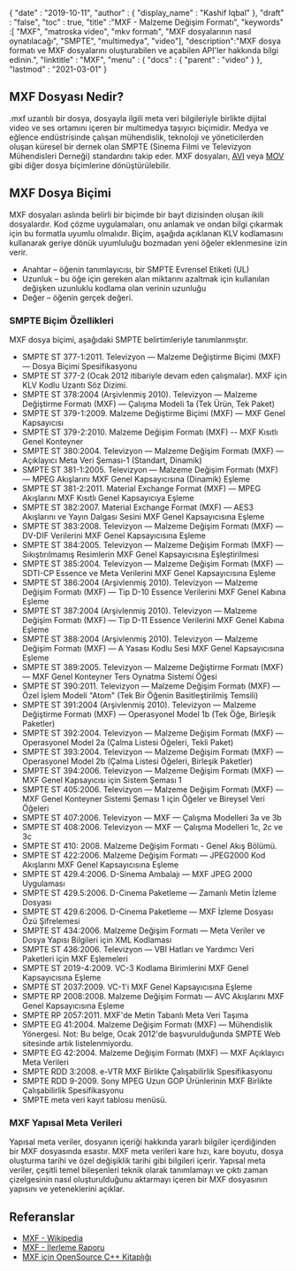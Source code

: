 {
  "date" : "2019-10-11",
  "author" : {
    "display_name" : "Kashif Iqbal"
},
  "draft" : "false",
  "toc" : true,
  "title" :"MXF - Malzeme Değişim Formatı",
  "keywords" :[ "MXF", "matroska video", "mkv formatı", "MXF dosyalarının nasıl oynatılacağı", "SMPTE", "multimedya", "video"],
  "description":"MXF dosya formatı ve MXF dosyalarını oluşturabilen ve açabilen API'ler hakkında bilgi edinin.",
  "linktitle" : "MXF",
  "menu" : {
    "docs" : {
      "parent" : "video"
}
},
  "lastmod" : "2021-03-01"
}

## MXF Dosyası Nedir?

.mxf uzantılı bir dosya, dosyayla ilgili meta veri bilgileriyle birlikte dijital video ve ses ortamını içeren bir multimedya taşıyıcı biçimidir. Medya ve eğlence endüstrisinde çalışan mühendislik, teknoloji ve yöneticilerden oluşan küresel bir dernek olan SMPTE (Sinema Filmi ve Televizyon Mühendisleri Derneği) standardını takip eder. MXF dosyaları, [AVI](/tr/video/avi/) veya [MOV](/tr/video/mov/) gibi diğer dosya biçimlerine dönüştürülebilir.

## MXF Dosya Biçimi

MXF dosyaları aslında belirli bir biçimde bir bayt dizisinden oluşan ikili dosyalardır. Kod çözme uygulamaları, onu anlamak ve ondan bilgi çıkarmak için bu formatla uyumlu olmalıdır. Biçim, aşağıda açıklanan KLV kodlamasını kullanarak geriye dönük uyumluluğu bozmadan yeni öğeler eklenmesine izin verir.

* Anahtar – öğenin tanımlayıcısı, bir SMPTE Evrensel Etiketi (UL)
* Uzunluk – bu öğe için gereken alan miktarını azaltmak için kullanılan değişken uzunluklu kodlama olan verinin uzunluğu
* Değer – öğenin gerçek değeri.

### SMPTE Biçim Özellikleri

MXF dosya biçimi, aşağıdaki SMPTE belirtimleriyle tanımlanmıştır.

* SMPTE ST 377-1:2011. Televizyon — Malzeme Değiştirme Biçimi (MXF) — Dosya Biçimi Spesifikasyonu
* SMPTE ST 377-2 (Ocak 2012 itibariyle devam eden çalışmalar). MXF için KLV Kodlu Uzantı Söz Dizimi.
* SMPTE ST 378:2004 (Arşivlenmiş 2010). Televizyon — Malzeme Değiştirme Formatı (MXF) — Çalışma Modeli 1a (Tek Ürün, Tek Paket)
* SMPTE ST 379-1:2009. Malzeme Değiştirme Biçimi (MXF) — MXF Genel Kapsayıcısı
* SMPTE ST 379-2:2010. Malzeme Değişim Formatı (MXF) -- MXF Kısıtlı Genel Konteyner
* SMPTE ST 380:2004. Televizyon — Malzeme Değişim Formatı (MXF) — Açıklayıcı Meta Veri Şeması-1 (Standart, Dinamik)
* SMPTE ST 381-1:2005. Televizyon — Malzeme Değişim Formatı (MXF) — MPEG Akışlarını MXF Genel Kapsayıcısına (Dinamik) Eşleme
* SMPTE ST 381-2:2011. Material Exchange Format (MXF) — MPEG Akışlarını MXF Kısıtlı Genel Kapsayıcıya Eşleme
* SMPTE ST 382:2007. Material Exchange Format (MXF) — AES3 Akışlarını ve Yayın Dalgası Sesini MXF Genel Kapsayıcısına Eşleme
* SMPTE ST 383:2008. Televizyon — Malzeme Değişim Formatı (MXF) — DV-DIF Verilerini MXF Genel Kapsayıcısına Eşleme
* SMPTE ST 384:2005. Televizyon — Malzeme Değişim Formatı (MXF) — Sıkıştırılmamış Resimlerin MXF Genel Kapsayıcısına Eşleştirilmesi
* SMPTE ST 385:2004. Televizyon — Malzeme Değişim Formatı (MXF) — SDTI-CP Essence ve Meta Verilerini MXF Genel Kapsayıcısına Eşleme
* SMPTE ST 386:2004 (Arşivlenmiş 2010). Televizyon — Malzeme Değişim Formatı (MXF) — Tip D-10 Essence Verilerini MXF Genel Kabına Eşleme
* SMPTE ST 387:2004 (Arşivlenmiş 2010). Televizyon — Malzeme Değişim Formatı (MXF) — Tip D-11 Essence Verilerini MXF Genel Kabına Eşleme
* SMPTE ST 388:2004 (Arşivlenmiş 2010). Televizyon — Malzeme Değişim Formatı (MXF) — A Yasası Kodlu Sesi MXF Genel Kapsayıcısına Eşleme
* SMPTE ST 389:2005. Televizyon — Malzeme Değiştirme Formatı (MXF) — MXF Genel Konteyner Ters Oynatma Sistemi Öğesi
* SMPTE ST 390:2011. Televizyon — Malzeme Değişim Formatı (MXF) — Özel İşlem Modeli "Atom" (Tek Bir Öğenin Basitleştirilmiş Temsili)
* SMPTE ST 391:2004 (Arşivlenmiş 2010). Televizyon — Malzeme Değiştirme Formatı (MXF) — Operasyonel Model 1b (Tek Öğe, Birleşik Paketler)
* SMPTE ST 392:2004. Televizyon — Malzeme Değişim Formatı (MXF) — Operasyonel Model 2a (Çalma Listesi Öğeleri, Tekli Paket)
* SMPTE ST 393:2004. Televizyon — Malzeme Değişim Formatı (MXF) — Operasyonel Model 2b (Çalma Listesi Öğeleri, Birleşik Paketler)
* SMPTE ST 394:2006. Televizyon — Malzeme Değişim Formatı (MXF) — MXF Genel Kapsayıcısı için Sistem Şeması 1
* SMPTE ST 405:2006. Televizyon — Malzeme Değişim Formatı (MXF) — MXF Genel Konteyner Sistemi Şeması 1 için Öğeler ve Bireysel Veri Öğeleri
* SMPTE ST 407:2006. Televizyon — MXF — Çalışma Modelleri 3a ve 3b
* SMPTE ST 408:2006. Televizyon — MXF — Çalışma Modelleri 1c, 2c ve 3c
* SMPTE ST 410: 2008. Malzeme Değişim Formatı - Genel Akış Bölümü.
* SMPTE ST 422:2006. Malzeme Değişim Formatı — JPEG2000 Kod Akışlarını MXF Genel Kapsayıcısına Eşleme
* SMPTE ST 429.4:2006. D-Sinema Ambalajı — MXF JPEG 2000 Uygulaması
* SMPTE ST 429.5:2006. D-Cinema Paketleme — Zamanlı Metin İzleme Dosyası
* SMPTE ST 429.6:2006. D-Cinema Paketleme — MXF İzleme Dosyası Özü Şifrelemesi
* SMPTE ST 434:2006. Malzeme Değişim Formatı — Meta Veriler ve Dosya Yapısı Bilgileri için XML Kodlaması
* SMPTE ST 436:2006. Televizyon — VBI Hatları ve Yardımcı Veri Paketleri için MXF Eşlemeleri
* SMPTE ST 2019-4:2009. VC-3 Kodlama Birimlerini MXF Genel Kapsayıcısına Eşleme
* SMPTE ST 2037:2009. VC-1'i MXF Genel Kapsayıcısına Eşleme
* SMPTE RP 2008:2008. Malzeme Değişim Formatı — AVC Akışlarını MXF Genel Kapsayıcısına Eşleme
* SMPTE RP 2057:2011. MXF'de Metin Tabanlı Meta Veri Taşıma
* SMPTE EG 41:2004. Malzeme Değişim Formatı (MXF) — Mühendislik Yönergesi. Not: Bu belge, Ocak 2012'de başvurulduğunda SMPTE Web sitesinde artık listelenmiyordu.
* SMPTE EG 42:2004. Malzeme Değişim Formatı (MXF) — MXF Açıklayıcı Meta Verileri
* SMPTE RDD 3:2008. e-VTR MXF Birlikte Çalışabilirlik Spesifikasyonu
* SMPTE RDD 9-2009. Sony MPEG Uzun GOP Ürünlerinin MXF Birlikte Çalışabilirlik Spesifikasyonu
* SMPTE meta veri kayıt tablosu menüsü.

### MXF Yapısal Meta Verileri

Yapısal meta veriler, dosyanın içeriği hakkında yararlı bilgiler içerdiğinden bir MXF dosyasında esastır. MXF meta verileri kare hızı, kare boyutu, dosya oluşturma tarihi ve özel değişiklik tarihi gibi bilgileri içerir. Yapısal meta veriler, çeşitli temel bileşenleri teknik olarak tanımlamayı ve çıktı zaman çizelgesinin nasıl oluşturulduğunu aktarmayı içeren bir MXF dosyasının yapısını ve yeteneklerini açıklar.

## Referanslar

* [MXF - Wikipedia](https://en.wikipedia.org/wiki/Material_Exchange_Format)
* [MXF - İlerleme Raporu](https://tech.ebu.ch/docs/techreview/trev_2010-Q3_MXF-1.pdf)
* [MXF için OpenSource C++ Kitaplığı](http://www.freemxf.org/)

